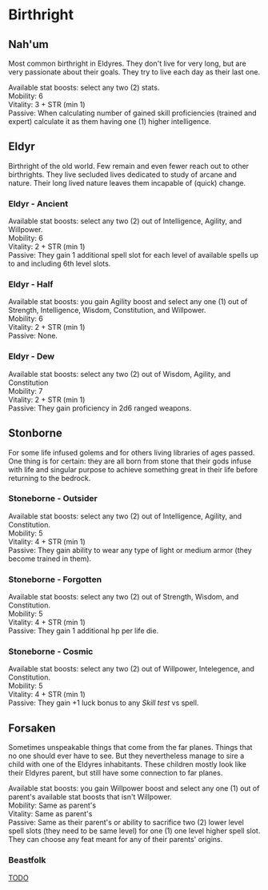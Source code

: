 # Birthright

## Nah'um

Most common birthright in Eldyres. They don't live for very long, but are very passionate about their goals. They try to live each day as their last one.

Available stat boosts: select any two (2) stats.  
Mobility: 6  
Vitality: 3 + STR (min 1)  
Passive: When calculating number of gained skill proficiencies (trained and expert) calculate it as them having one (1) higher intelligence.

## Eldyr

Birthright of the old world. Few remain and even fewer reach out to other birthrights. They live secluded lives dedicated to study of arcane and nature. Their long lived nature leaves them incapable of (quick) change.

### Eldyr - Ancient

Available stat boosts: select any two (2) out of Intelligence, Agility, and Willpower.  
Mobility: 6  
Vitality: 2 + STR (min 1)  
Passive: They gain 1 additional spell slot for each level of available spells up to and including 6th level slots.

### Eldyr - Half

Available stat boosts: you gain Agility boost and select any one (1) out of Strength, Intelligence, Wisdom, Constitution, and Willpower.  
Mobility: 6  
Vitality: 2 + STR (min 1)  
Passive: None.

### Eldyr - Dew
 
Available stat boosts: select any two (2) out of Wisdom, Agility, and Constitution  
Mobility: 7  
Vitality: 2 + STR (min 1)  
Passive: They gain proficiency in 2d6 ranged weapons.

## Stonborne

For some life infused golems and for others living libraries of ages passed. One thing is for certain: they are all born from stone that their gods infuse with life and singular purpose to achieve something great in their life before returning to the bedrock.

### Stoneborne - Outsider

Available stat boosts: select any two (2) out of Intelligence, Agility, and Constitution.  
Mobility: 5  
Vitality: 4 + STR (min 1)  
Passive: They gain ability to wear any type of light or medium armor (they become trained in them).

### Stoneborne - Forgotten

Available stat boosts: select any two (2) out of Strength, Wisdom, and Constitution.  
Mobility: 5  
Vitality: 4 + STR (min 1)  
Passive: They gain 1 additional hp per life die.

### Stoneborne - Cosmic
 
Available stat boosts: select any two (2) out of Willpower, Intelegence, and Constitution.  
Mobility: 5  
Vitality: 4 + STR (min 1)  
Passive: They gain +1 luck bonus to any *Skill test* vs spell.

## Forsaken

Sometimes unspeakable things that come from the far planes. Things that no one should ever have to see. But they nevertheless manage to sire a child with one of the Eldyres inhabitants. These children mostly look like their Eldyres parent, but still have some connection to far planes.

Available stat boosts: you gain Willpower boost and select any one (1) out of parent's available stat boosts that isn't Willpower.  
Mobility: Same as parent's  
Vitality: Same as parent's  
Passive: Same as their parent's or ability to sacrifice two (2) lower level spell slots (they need to be same level) for one (1) one level higher spell slot. They can choose any feat meant for any of their parents' origins.

### Beastfolk

[TODO]()
